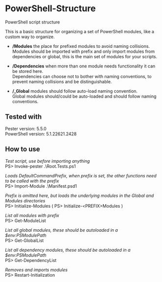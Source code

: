 # PowerShell-Structure
PowerShell script structure

This is a basic structure for organizing a set of PowerShell modules, like a custom way to organize.

- **/Modules** the place for prefixed modules to avoid naming collisions.  
Modules should be imported with prefix and only import modules from dependencies or global, this is the main set of modules for your scripts.

- **/Dependencies** when more than one module needs functionality it can be stored here.  
Dependencies can choose not to bother with naming conventions, to prevent naming collisions and be distinguishable.

- **/_Global** modules should follow auto-load naming convention.  
Global modules should/could be auto-loaded and should follow naming conventions.
  

## Tested with
Pester version: 5.5.0  
PowerShell version: 5.1.22621.2428

## How to use
*Test script, use before importing anything*  
PS> Invoke-pester .\Root.Tests.ps1

*Loads DefaultCommandPrefix, when prefix is set, the other functions need to be called with the prefix*  
PS> Import-Module .\Manifest.psd1   

*Prefix is omitted here, but loads the underlying modules in the Global and Modules directories*  
PS> Initialize-Modules 
( PS> Initialize-\<PREFIX\>Modules )

*List all modules with prefix*  
PS> Get-ModuleList 

*List all global modules, these should be autoloaded in a $env:PSModulePath*  
PS> Get-GlobalList

*List all dependency modules, these should be autoloaded in a $env:PSModulePath*  
PS> Get-DependencyList 

*Removes and imports modules*  
PS> Restart-Initialization
